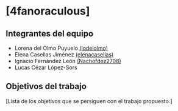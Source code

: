 # [4fanoraculous]



## Integrantes del equipo

* Lorena del Olmo Puyuelo [(lodelolmo)](https://github.com/lodelolmo)
* Elena Casellas Jiménez [(elenacasellas)](https://github.com/lodelolmo)
* Ignacio Fernández León [(Nachofdez2708)](https://github.com/Nachofdez2708)
* Lucas Cézar López-Sors

## Objetivos del trabajo

[Lista de los objetivos que se persiguen con el trabajo propuesto.]
